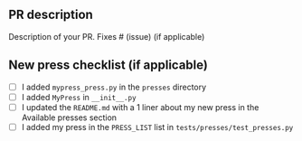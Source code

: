 ## PR description

Description of your PR. Fixes # (issue) (if applicable)

## New press checklist (if applicable)

- [ ] I added `mypress_press.py` in the `presses` directory
- [ ] I added `MyPress` in `__init__.py` 
- [ ] I updated the `README.md` with a 1 liner about my new press in the Available presses section
- [ ] I added my press in the `PRESS_LIST` list in `tests/presses/test_presses.py`

